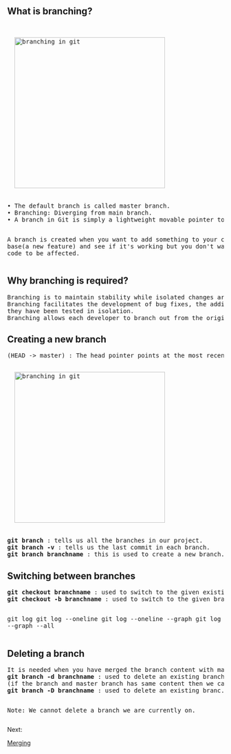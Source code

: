 <h2>What is branching?</h2>
<pre>
<p align="left">
  <img src="https://github.com/Anupriya1729/git-handbook/blob/main/images/Branching.png" width="350" title="branching in git">
</p>
• The default branch is called master branch.
• Branching: Diverging from main branch.
• A branch in Git is simply a lightweight movable pointer to one of the commits.

A branch is created when you want to add something to your code base(a new feature) and see if it's working but you don't want the
main code to be affected.
</pre>
<h2>Why branching is required?</h2>
<pre>
Branching is to maintain stability while isolated changes are made to code.
Branching facilitates the development of bug fixes, the addition of new capabilities and the integration of new versions after 
they have been tested in isolation.
Branching allows each developer to branch out from the original code base and isolate their work from others.
</pre>

<h2>Creating a new branch</h2>
<pre>
(HEAD -> master) : The head pointer points at the most recent commit in current branch.
<p align="left">
  <img src="https://github.com/Anupriya1729/git-handbook/blob/main/images/head%20pointer.png" width="350" title="branching in git">
</p>
<b>git branch</b> : tells us all the branches in our project.
<b>git branch -v</b> : tells us the last commit in each branch.
<b>git branch branchname</b> : this is used to create a new branch.
</pre>
<h2>Switching between branches</h2>
<pre>
<b>git checkout branchname</b> : used to switch to the given existing branchname.
<b>git checkout -b branchname</b> : used to switch to the given branchname even if it does not exists the command will create it.

git log
git log --oneline
git log --oneline --graph
git log --oneline --graph --all
</pre>

<h2>Deleting a branch</h2>
<pre>
It is needed when you have merged the branch content with master branch and you no longer need the branch.
<b>git branch -d branchname</b> : used to delete an existing branch. It is able to delete only the <b>merged</b> branches. 
(if the branch and master branch has same content then we can delete it without merging).
<b>git branch -D branchname</b> : used to delete an existing branc. It is able to delete any branch <b>non-merged/merged</b> branches.

Note: We cannot delete a branch we are currently on.
</pre>

<p>Next: <p><a href="https://github.com/Anupriya1729/git-handbook/blob/main/6.%20Merging.md">Merging</a>
